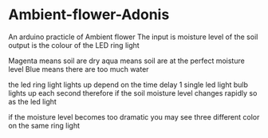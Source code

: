 # Ambient-flower-Adonis
An arduino practicle of Ambient flower
The input is moisture level of the soil 
output is the colour of the LED ring light

Magenta means soil are dry
aqua means soil are at the perfect moisture level
Blue means there are too much water

the led ring light lights up depend on the time delay
1 single led light bulb lights up each second 
therefore if the soil moisture level changes rapidly so as the led light

if the moisture level becomes too dramatic you may see three different color on the same ring light
